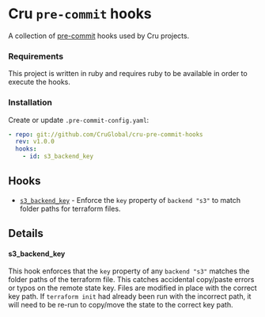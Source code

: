 # Cru `pre-commit` hooks
A collection of [pre-commit](https://pre-commit.com/) hooks used by Cru projects.

### Requirements
This project is written in ruby and requires ruby to be available in order to execute the hooks.

### Installation
Create or update `.pre-commit-config.yaml`:
```yaml
- repo: git://github.com/CruGlobal/cru-pre-commit-hooks
  rev: v1.0.0
  hooks:
    - id: s3_backend_key
```

## Hooks
- [`s3_backend_key`](#s3_backend_key) - Enforce the `key` property of `backend "s3"` to match folder paths for terraform files.

## Details
#### s3_backend_key
This hook enforces that the `key` property of any `backend "s3"` matches the folder paths of the terraform file. This
catches accidental copy/paste errors or typos on the remote state key. Files are modified in place with the correct key
path. If `terraform init` had already been run with the incorrect path, it will need to be re-run to copy/move the
state to the correct key path.
